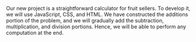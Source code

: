 Our new project is a straightforward calculator for fruit sellers. To develop it, we will use JavaScript, CSS, and HTML. We have constructed the additions portion of the problem, and we will gradually add the subtraction, multiplication, and division portions. Hence, we will be able to perform any computation at the end.
